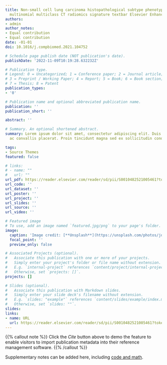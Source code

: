 ```yaml
---
title: Non-small cell lung carcinoma histopathological subtype phenotyping using high-dimensional
  multinomial multiclass CT radiomics signature textbar Elsevier Enhanced Reader
authors:
- admin
author_notes:
- Equal contribution
- Equal contribution
date: -01-01
doi: 10.1016/j.compbiomed.2021.104752

# Schedule page publish date (NOT publication's date).
publishDate: '2022-11-09T10:19:28.632232Z'

# Publication type.
# Legend: 0 = Uncategorized; 1 = Conference paper; 2 = Journal article;
# 3 = Preprint / Working Paper; 4 = Report; 5 = Book; 6 = Book section;
# 7 = Thesis; 8 = Patent
publication_types:
- '0'

# Publication name and optional abbreviated publication name.
publication: ''
publication_short: ''

abstract: ''

# Summary. An optional shortened abstract.
summary: Lorem ipsum dolor sit amet, consectetur adipiscing elit. Duis posuere tellus
  ac convallis placerat. Proin tincidunt magna sed ex sollicitudin condimentum.

tags:
- Source Themes
featured: false

# links:
# - name: ""
#   url: ""
url_pdf: https://reader.elsevier.com/reader/sd/pii/S0010482521005461?token=A5946ADBDD823DB7CCFF2ABEB7E1DBE5CC37521F65DC1A90DA1B4F02888C61562C8DE722575EA8308A3918B566DE166A&originRegion=eu-west-1&originCreation=20221109095647
url_code: ''
url_dataset: ''
url_poster: ''
url_project: ''
url_slides: ''
url_source: ''
url_video: ''

# Featured image
# To use, add an image named `featured.jpg/png` to your page's folder. 
image:
  caption: 'Image credit: [**Unsplash**](https://unsplash.com/photos/jdD8gXaTZsc)'
  focal_point: ''
  preview_only: false

# Associated Projects (optional).
#   Associate this publication with one or more of your projects.
#   Simply enter your project's folder or file name without extension.
#   E.g. `internal-project` references `content/project/internal-project/index.md`.
#   Otherwise, set `projects: []`.
projects: []

# Slides (optional).
#   Associate this publication with Markdown slides.
#   Simply enter your slide deck's filename without extension.
#   E.g. `slides: "example"` references `content/slides/example/index.md`.
#   Otherwise, set `slides: ""`.
slides:
links:
- name: URL
  url: https://reader.elsevier.com/reader/sd/pii/S0010482521005461?token=A5946ADBDD823DB7CCFF2ABEB7E1DBE5CC37521F65DC1A90DA1B4F02888C61562C8DE722575EA8308A3918B566DE166A&originRegion=eu-west-1&originCreation=20221109095647
---
```


{{% callout note %}}
Click the *Cite* button above to demo the feature to enable visitors to import publication metadata into their reference management software.
{{% /callout %}}

Supplementary notes can be added here, including [code and math](https://sourcethemes.com/academic/docs/writing-markdown-latex/).
